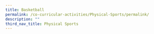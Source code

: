```yaml
---
title: Basketball
permalink: /co-curricular-activities/Physical-Sports/permalink/
description: ""
third_nav_title: Physical Sports
---
```

